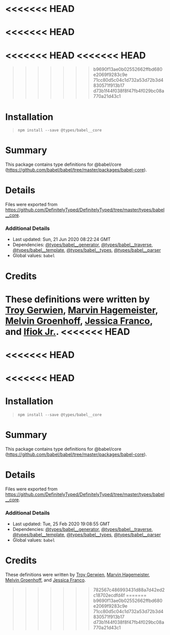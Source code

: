 <<<<<<< HEAD
=======
<<<<<<< HEAD
=======
<<<<<<< HEAD
<<<<<<< HEAD
=======
>>>>>>> b9690f13ae0b02552662ffbd680e2069f9283c9e
>>>>>>> 71cc80d5c04c1d732a53d72b3d4830571f913b17
>>>>>>> d73b1f44f038f8f47fb4f029bc08a770a21d43c1
# Installation
> `npm install --save @types/babel__core`

# Summary
This package contains type definitions for @babel/core (https://github.com/babel/babel/tree/master/packages/babel-core).

# Details
Files were exported from https://github.com/DefinitelyTyped/DefinitelyTyped/tree/master/types/babel__core.

### Additional Details
 * Last updated: Sun, 21 Jun 2020 08:22:24 GMT
 * Dependencies: [@types/babel__generator](https://npmjs.com/package/@types/babel__generator), [@types/babel__traverse](https://npmjs.com/package/@types/babel__traverse), [@types/babel__template](https://npmjs.com/package/@types/babel__template), [@types/babel__types](https://npmjs.com/package/@types/babel__types), [@types/babel__parser](https://npmjs.com/package/@types/babel__parser)
 * Global values: `babel`

# Credits
These definitions were written by [Troy Gerwien](https://github.com/yortus), [Marvin Hagemeister](https://github.com/marvinhagemeister), [Melvin Groenhoff](https://github.com/mgroenhoff), [Jessica Franco](https://github.com/Jessidhia), and [Ifiok Jr.](https://github.com/ifiokjr).
<<<<<<< HEAD
=======
<<<<<<< HEAD
=======
<<<<<<< HEAD
=======
# Installation
> `npm install --save @types/babel__core`

# Summary
This package contains type definitions for @babel/core (https://github.com/babel/babel/tree/master/packages/babel-core).

# Details
Files were exported from https://github.com/DefinitelyTyped/DefinitelyTyped/tree/master/types/babel__core.

### Additional Details
 * Last updated: Tue, 25 Feb 2020 19:08:55 GMT
 * Dependencies: [@types/babel__generator](https://npmjs.com/package/@types/babel__generator), [@types/babel__traverse](https://npmjs.com/package/@types/babel__traverse), [@types/babel__template](https://npmjs.com/package/@types/babel__template), [@types/babel__types](https://npmjs.com/package/@types/babel__types), [@types/babel__parser](https://npmjs.com/package/@types/babel__parser)
 * Global values: `babel`

# Credits
These definitions were written by [Troy Gerwien](https://github.com/yortus), [Marvin Hagemeister](https://github.com/marvinhagemeister), [Melvin Groenhoff](https://github.com/mgroenhoff), and [Jessica Franco](https://github.com/Jessidhia).
>>>>>>> 782567c486993431d88a7d42ed2c18702ecdfd4f
=======
>>>>>>> b9690f13ae0b02552662ffbd680e2069f9283c9e
>>>>>>> 71cc80d5c04c1d732a53d72b3d4830571f913b17
>>>>>>> d73b1f44f038f8f47fb4f029bc08a770a21d43c1

